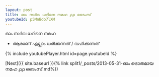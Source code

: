 ```yaml
---
layout: post
title: ഓം സർവ ധറിനെ നമഹ ൧൧ ടൈംസ്
youtubeId: p5MnBdo7lXM
---
```

 
 
 ഓം സർവ ധറിനെ നമഹ 
 
 -  ആരാണ് എല്ലാം ധരിക്കുന്നത് / വഹിക്കുന്നത് 
 
  
 
  
 
 
 
 
 
 


{% include youtubePlayer.html id=page.youtubeId %}
 
[Next]({{ site.baseurl }}{% link  split1/_posts/2013-05-31-ഓം ട്രൊതമായ നമഹ ൧൧ ടൈംസ്.md%})
 
